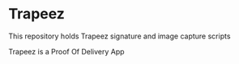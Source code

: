 # Trapeez
This repository holds Trapeez signature and image capture scripts

Trapeez is a Proof Of Delivery App
